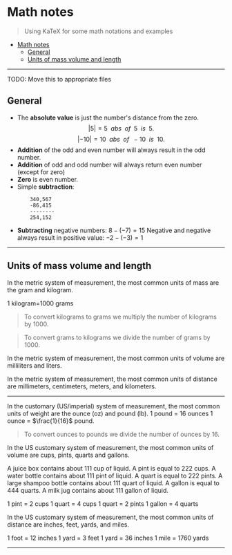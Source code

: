 <script type="text/javascript" src="http://cdn.mathjax.org/mathjax/latest/MathJax.js?config=TeX-AMS-MML_HTMLorMML"></script>

# Math notes

> Using KaTeX for some math notations and examples

<!-- toc -->

- [Math notes](#math-notes)
  - [General](#general)
  - [Units of mass volume and length](#units-of-mass-volume-and-length)

<!-- tocstop -->

---

TODO: Move this to appropriate files

## General

-   The **absolute value** is just the number's distance from the zero.
    $$
    |5| = 5\enspace abs\enspace of\enspace 5\enspace is\enspace 5.
    $$
    $$
    |-10| = 10\enspace abs\enspace of\enspace -10\enspace is\enspace 10.
    $$
-   **Addition** of the odd and even number will always result in the odd number.
-   **Addition** of odd and odd number will always return even number (except for zero)
-   **Zero** is even number.
-   Simple **subtraction**:
    ```
        340,567
        -86,415
        --------
        254,152
    ```
-   **Subtracting** negative numbers:
    $8 - (-7) = 15$
    Negative and negative always result in positive value:
    $-2 - (-3) = 1$

---

## Units of mass volume and length

In the metric system of measurement, the most common units of mass are the gram and kilogram.

1 kilogram=1000 grams

> To convert kilograms to grams we multiply the number of kilograms by 1000.

> To convert grams to kilograms we divide the number of grams by 1000.

In the metric system of measurement, the most common units of volume are milliliters and liters.

In the metric system of measurement, the most common units of distance are millimeters, centimeters, meters, and kilometers.

---

In the customary (US/imperial) system of measurement, the most common units of weight are the ounce (oz) and pound (lb).
1 pound = 16 ounces
1 ounce = $\frac{1}{16}$ pound.

> To convert ounces to pounds we divide the number of ounces by 16.

In the US customary system of measurement, the most common units of volume are cups, pints, quarts and gallons.

A juice box contains about 111 cup of liquid.
A pint is equal to 222 cups. A water bottle contains about 111 pint of liquid.
A quart is equal to 222 pints. A large shampoo bottle contains about 111 quart of liquid.
A gallon is equal to 444 quarts. A milk jug contains about 111 gallon of liquid.

1 pint = 2 cups
1 quart = 4 cups
1 quart = 2 pints
1 gallon = 4 quarts

In the US customary system of measurement, the most common units of distance are inches, feet, yards, and miles.

1 foot = 12 inches
1 yard = 3 feet
1 yard = 36 inches
1 mile = 1760 yards

---
